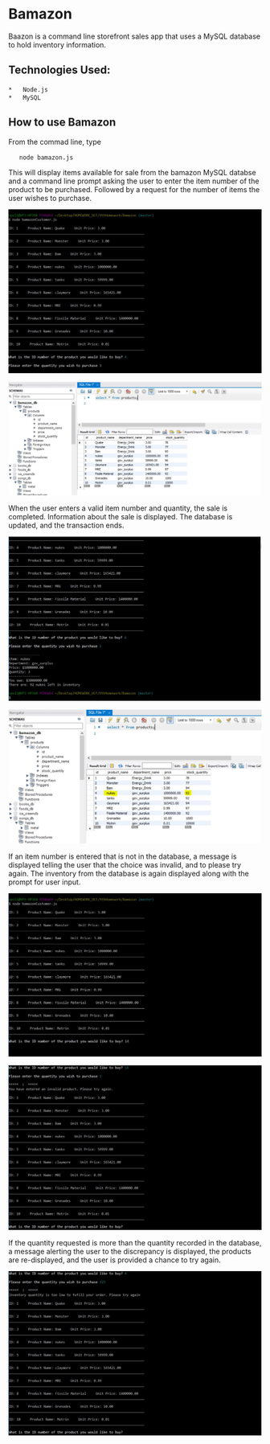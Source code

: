 # Bamazon

Baazon is a command line storefront sales app that uses a MySQL database to hold inventory information. 

## Technologies Used:

    *   Node.js
    *   MySQL
    
## How to use Bamazon

From the commad line, type 

       node bamazon.js
       
This will display items available for sale from the bamazon MySQL databse and a command line prompt asking the user
to enter the item number of the product to be purchased. Followed by a request for the number of items the user
wishes to purchase.

![products from db](/images/1.JPG)

![MySQL](/images/2.JPG)

When the user enters a valid item number and quantity, the sale is completed. Information about the sale is displayed.
The database is updated, and the transaction ends.

![sale](/images/3.JPG)

![MySQL update](/images/4.JPG)

If an item number is entered that is not in the database, a message is displayed telling the user that the choice was 
invalid, and to please try again. The inventory from the database is again displayed along with the prompt for user input.

![invalid choice](/images/5.JPG)

![invalid choice display](/images/6.JPG)

If the quantity requested is more than the quantity recorded in the database, a message alerting the user to the 
discrepancy is displayed, the products are re-displayed, and the user is provided a chance to try again.

![insufficient quantity](/images/7.JPG)



